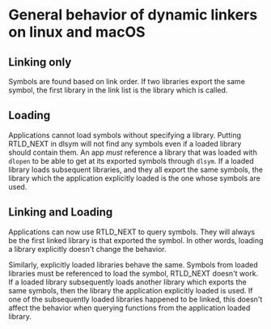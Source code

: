 # General behavior of dynamic linkers on linux and macOS

## Linking only

Symbols are found based on link order. If two libraries export the same symbol,
the first library in the link list is the library which is called.

## Loading

Applications cannot load symbols without specifying a library.
Putting RTLD_NEXT in dlsym will not find any symbols even if a loaded library
should contain them.
An app _must_ reference a library that was loaded with `dlopen` to be able to
get at its exported symbols through `dlsym`.
If a loaded library loads subsequent libraries, and they all export the same
symbols, the library which the application explicitly loaded is the one whose
symbols are used.

## Linking and Loading

Applications can now use RTLD_NEXT to query symbols.
They will always be the first linked library is that exported the symbol.
In other words, loading a library explicitly doesn't change the behavior.

Similarly, explicitly loaded libraries behave the same.
Symbols from loaded libraries must be referenced to load the symbol, RTLD_NEXT
doesn't work.
If a loaded library subsequently loads another library which exports the same
symbols, then the library the application explicitly loaded is used.
If one of the subsequently loaded libraries happened to be linked, this doesn't
affect the behavior when querying functions from the application loaded library.